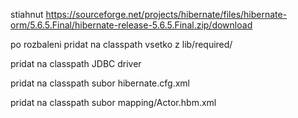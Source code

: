 stiahnut https://sourceforge.net/projects/hibernate/files/hibernate-orm/5.6.5.Final/hibernate-release-5.6.5.Final.zip/download

po rozbaleni pridat na classpath vsetko z lib/required/

pridat na classpath JDBC driver

pridat na classpath subor hibernate.cfg.xml

pridat na classpath subor mapping/Actor.hbm.xml


